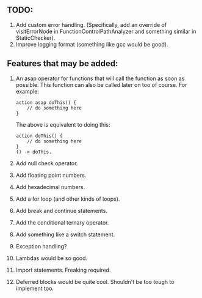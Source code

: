 ## TODO:

1. Add custom error handling. (Specifically, add an override of visitErrorNode in FunctionControlPathAnalyzer 
and something similar in StaticChecker).
2. Improve logging format (something like gcc would be good).

## Features that may be added:

1. An asap operator for functions that will call the function as soon as possible.
This function can also be called later on too of course.
For example:
    ```
    action asap doThis() {
        // do something here
    }
    ```
    The above is equivalent to doing this:
    
    ```
    action doThis() {
        // do something here
    }
    () -> doThis.
    ```


2. Add null check operator.
3. Add floating point numbers.
4. Add hexadecimal numbers.
5. Add a for loop (and other kinds of loops).
6. Add break and continue statements.
7. Add the conditional ternary operator.
8. Add something like a switch statement.
9. Exception handling?
10. Lambdas would be so good.
11. Import statements. Freaking required.
12. Deferred blocks would be quite cool. Shouldn't be too tough to implement too.